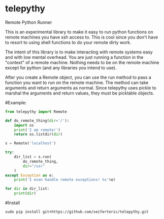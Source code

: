 # telepythy
Remote Python Runner

This is an experimental library to make it easy to run python functions on
remote machines you have ssh access to. This is cool since you don't have
to resort to using shell functions to do your remote dirty work.

The intent of this library is to make interacting with remote systems easy
and with low mental overhead. You are just running a function in the
"context" of a remote machine. Nothing needs to be on the remote machine
except for python (and any libraries you intend to use).

After you create a Remote object, you can use the run method to pass a function
you want to run on the remote machine. The method can take arguments and return
arguments as normal. Since telepythy uses pickle to marshal the arguments and
return values, they must be picklable objects.

#Example:

```python
from telepythy import Remote

def do_remote_thing(dir='/'):
    import os
    print('I am remote!')
    return os.listdir(dir)

s = Remote('localhost')

try:
    dir_list = s.run(
        do_remote_thing,
        dir="/usr"
    )
except Exception as e:
    print('I even handle remote exceptions! %s'%e)

for dir in dir_list:
    print(dir)

```

#Install

```
sudo pip install git+https://github.com/seiferteric/telepythy.git
```
